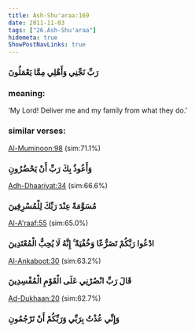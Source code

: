 ```yaml
---
title: Ash-Shu'araa:169
date: 2011-11-03
tags: ["26.Ash-Shu'araa"]
hidemeta: true 
ShowPostNavLinks: true 
---
```

### رَبِّ نَجِّنِي وَأَهْلِي مِمَّا يَعْمَلُونَ
### meaning: 
‘My Lord! Deliver me and my family from what they do.’
### similar verses: 

[Al-Muminoon:98](/23/98) (sim:71.1%)

### وَأَعُوذُ بِكَ رَبِّ أَنْ يَحْضُرُونِ

[Adh-Dhaariyat:34](/51/34) (sim:66.6%)

### مُسَوَّمَةً عِنْدَ رَبِّكَ لِلْمُسْرِفِينَ

[Al-A'raaf:55](/7/55) (sim:65.0%)

### ادْعُوا رَبَّكُمْ تَضَرُّعًا وَخُفْيَةً ۚ إِنَّهُ لَا يُحِبُّ الْمُعْتَدِينَ

[Al-Ankaboot:30](/29/30) (sim:63.2%)

### قَالَ رَبِّ انْصُرْنِي عَلَى الْقَوْمِ الْمُفْسِدِينَ

[Ad-Dukhaan:20](/44/20) (sim:62.7%)

### وَإِنِّي عُذْتُ بِرَبِّي وَرَبِّكُمْ أَنْ تَرْجُمُونِ
